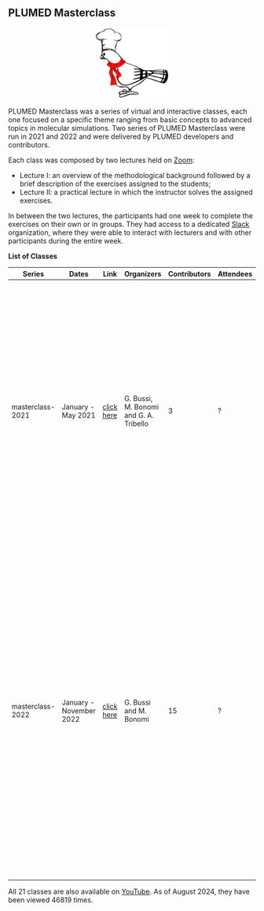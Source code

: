 PLUMED Masterclass
------------------

<center><img width=150 src="pigeon-MC.png"></center>

PLUMED Masterclass was a series of virtual and interactive classes, each one
focused on a specific theme ranging from basic concepts to advanced topics in molecular simulations.
Two series of PLUMED Masterclass were run in 2021 and 2022 and were delivered by PLUMED developers and contributors.

Each class was composed by two lectures held on [Zoom](https://zoom.us/): 
* Lecture I: an overview of the methodological background followed by a brief description of the exercises assigned to the students;
* Lecture II: a practical lecture in which the instructor solves the assigned exercises.

In between the two lectures, the participants had one week to complete the exercises on their own or in groups.
They had access to a dedicated [Slack](https://slack.com/) organization, where they were able to
interact with lecturers and with other participants during the entire week.

__List of Classes__

| Series      | Dates | Link | Organizers | Contributors | Attendees | Description |
| ----------- | ----------- | ----------- | ----------- | ----------- | ----------- | ----------- |
| masterclass-2021  | January - May 2021      | [click here](https://www.plumed-tutorials.org/browse?search=masterclass-2021) | G. Bussi, M. Bonomi and G. A. Tribello | 3 | ? | The first PLUMED masterclass was developed by three of the core PLUMED developers and was designed to introduce students to basic simulation techniques that can be performed with PLUMED such as block averaging, biased sampling, metadynamics and simulations with multiple replicas.  The final class was an online poster session, in which ?? of the attendees presented posters. |
| masterclass-2022  | January - November 2022 | [click here](https://www.plumed-tutorials.org/browse?search=masterclass-2022) | G. Bussi and M. Bonomi | 15 | ? | In the second PLUMED masterclass we invited people who had contributed code to PLUMED to describe what simulations can be performed using their contributed modules. This series focussed on more advanced simulation techniques and the less-frequently-employed enhanced sampling methods. The techniques covered included applications for experimentally-informed molecular dynamics simulation, simulations of crystallisation in solid and from solution and ligand binding. | 

All 21 classes are also available on [YouTube](https://www.youtube.com/@plumedorg1402). As of August 2024, they have been viewed 46819 times.
